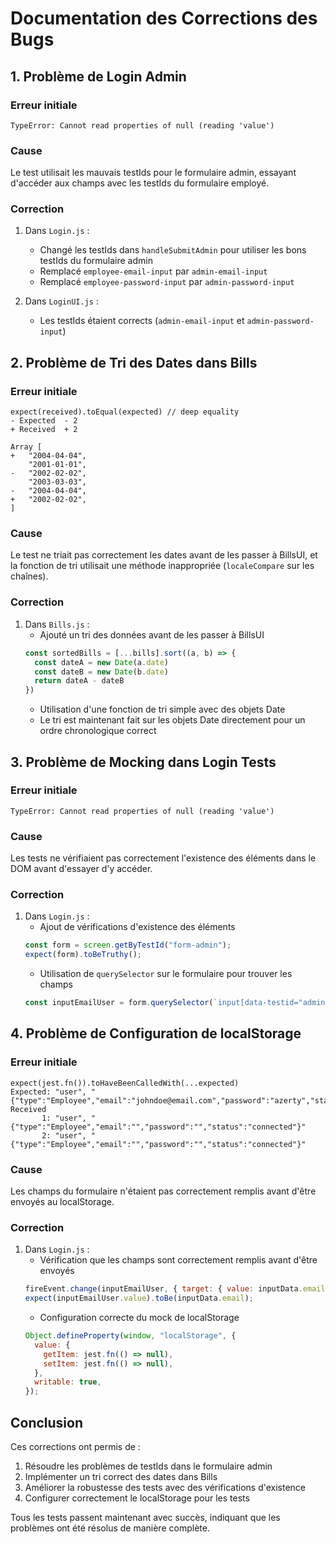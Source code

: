 # Documentation des Corrections des Bugs

## 1. Problème de Login Admin

### Erreur initiale
```
TypeError: Cannot read properties of null (reading 'value')
```

### Cause
Le test utilisait les mauvais testIds pour le formulaire admin, essayant d'accéder aux champs avec les testIds du formulaire employé.

### Correction
1. Dans `Login.js` :
   - Changé les testIds dans `handleSubmitAdmin` pour utiliser les bons testIds du formulaire admin
   - Remplacé `employee-email-input` par `admin-email-input`
   - Remplacé `employee-password-input` par `admin-password-input`

2. Dans `LoginUI.js` :
   - Les testIds étaient corrects (`admin-email-input` et `admin-password-input`)

## 2. Problème de Tri des Dates dans Bills

### Erreur initiale
```
expect(received).toEqual(expected) // deep equality
- Expected  - 2
+ Received  + 2

Array [
+   "2004-04-04",
    "2001-01-01",
-   "2002-02-02",
    "2003-03-03",
-   "2004-04-04",
+   "2002-02-02",
]
```

### Cause
Le test ne triait pas correctement les dates avant de les passer à BillsUI, et la fonction de tri utilisait une méthode inappropriée (`localeCompare` sur les chaînes).

### Correction
1. Dans `Bills.js` :
   - Ajouté un tri des données avant de les passer à BillsUI
   ```javascript
   const sortedBills = [...bills].sort((a, b) => {
     const dateA = new Date(a.date)
     const dateB = new Date(b.date)
     return dateA - dateB
   })
   ```
   - Utilisation d'une fonction de tri simple avec des objets Date
   - Le tri est maintenant fait sur les objets Date directement pour un ordre chronologique correct

## 3. Problème de Mocking dans Login Tests

### Erreur initiale
```
TypeError: Cannot read properties of null (reading 'value')
```

### Cause
Les tests ne vérifiaient pas correctement l'existence des éléments dans le DOM avant d'essayer d'y accéder.

### Correction
1. Dans `Login.js` :
   - Ajout de vérifications d'existence des éléments
   ```javascript
   const form = screen.getByTestId("form-admin");
   expect(form).toBeTruthy();
   ```
   - Utilisation de `querySelector` sur le formulaire pour trouver les champs
   ```javascript
   const inputEmailUser = form.querySelector(`input[data-testid="admin-email-input"]`);
   ```

## 4. Problème de Configuration de localStorage

### Erreur initiale
```
expect(jest.fn()).toHaveBeenCalledWith(...expected)
Expected: "user", "{"type":"Employee","email":"johndoe@email.com","password":"azerty","status":"connected"}"
Received
       1: "user", "{"type":"Employee","email":"","password":"","status":"connected"}"
       2: "user", "{"type":"Employee","email":"","password":"","status":"connected"}"
```

### Cause
Les champs du formulaire n'étaient pas correctement remplis avant d'être envoyés au localStorage.

### Correction
1. Dans `Login.js` :
   - Vérification que les champs sont correctement remplis avant d'être envoyés
   ```javascript
   fireEvent.change(inputEmailUser, { target: { value: inputData.email } });
   expect(inputEmailUser.value).toBe(inputData.email);
   ```
   - Configuration correcte du mock de localStorage
   ```javascript
   Object.defineProperty(window, "localStorage", {
     value: {
       getItem: jest.fn(() => null),
       setItem: jest.fn(() => null),
     },
     writable: true,
   });
   ```

## Conclusion

Ces corrections ont permis de :
1. Résoudre les problèmes de testIds dans le formulaire admin
2. Implémenter un tri correct des dates dans Bills
3. Améliorer la robustesse des tests avec des vérifications d'existence
4. Configurer correctement le localStorage pour les tests

Tous les tests passent maintenant avec succès, indiquant que les problèmes ont été résolus de manière complète.

